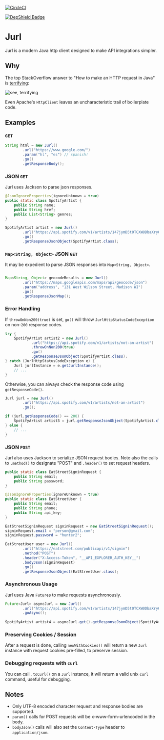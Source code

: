 [![CircleCI](https://circleci.com/gh/eatstreet/jurl.svg?style=svg)](https://circleci.com/gh/eatstreet/jurl)

[![DepShield Badge](https://depshield.sonatype.org/badges/eatstreet/jurl/depshield.svg)](https://depshield.github.io)

# Jurl
Jurl is a modern Java http client designed to make API integrations simpler.

## Why

The top StackOverflow answer to "How to make an HTTP request in Java" is [terrifying](http://stackoverflow.com/a/1359700/2340222): 

![see, terrifying](https://i.imgur.com/XnqyrxH.png)

Even Apache's `HttpClient` leaves an uncharacteristic trail of boilerplate code.

## Examples
### `GET`
```java
String html = new Jurl()
        .url("https://www.google.com/")
        .param("hl", "es") // spanish!
        .go()
        .getResponseBody();
```

### JSON `GET`
Jurl uses Jackson to parse json responses.
```java
@JsonIgnoreProperties(ignoreUnknown = true)
public static class SpotifyArtist {
    public String name;
    public String href;
    public List<String> genres;
}

SpotifyArtist artist = new Jurl()
        .url("https://api.spotify.com/v1/artists/147jymD5t0TCXW0DbaXry0")
        .go()
        .getResponseJsonObject(SpotifyArtist.class);
```

### `Map<String, Object>` JSON `GET`
It may be expedient to parse JSON responses into `Map<String, Object>`.

```java

Map<String, Object> geocodeResults = new Jurl()
        .url("https://maps.googleapis.com/maps/api/geocode/json")
        .param("address", "131 West Wilson Street, Madison WI")
        .go()
        .getResponseJsonMap();
```

### Error Handling
If `throwOnNon200(true)` is set, `go()` will throw `JurlHttpStatusCodeException` on non-`200` response codes.

```java
try {
    SpotifyArtist artist2 = new Jurl()
            .url("https://api.spotify.com/v1/artists/not-an-artist")
            .throwOnNon200(true)
            .go()
            .getResponseJsonObject(SpotifyArtist.class);
} catch (JurlHttpStatusCodeException e) {
    Jurl jurlInstance = e.getJurlInstance();
    // ...
}
```

Otherwise, you can always check the response code using `getResponseCode()`.
```java
Jurl jurl = new Jurl()
        .url("https://api.spotify.com/v1/artists/not-an-artist")
        .go();

if (jurl.getResponseCode() == 200) {
    SpotifyArtist artist3 = jurl.getResponseJsonObject(SpotifyArtist.class);
} else {
    // ...
}
```

### JSON `POST`
Jurl also uses Jackson to serialize JSON request bodies.  Note also the calls to `.method()` to designate "POST" and `.header()` to set request headers.

```java
public static class EatStreetSigninRequest {
    public String email;
    public String password;
}

@JsonIgnoreProperties(ignoreUnknown = true)
public static class EatStreetUser {
    public String email;
    public String phone;
    public String api_key;
}

EatStreetSigninRequest signinRequest = new EatStreetSigninRequest();
signinRequest.email = "person@gmail.com";
signinRequest.password = "hunter2";

EatStreetUser user = new Jurl()
        .url("https://eatstreet.com/publicapi/v1/signin")
        .method("POST")
        .header("X-Access-Token", "__API_EXPLORER_AUTH_KEY__")
        .bodyJson(signinRequest)
        .go()
        .getResponseJsonObject(EatStreetUser.class);

```

### Asynchronous Usage
Jurl uses Java `Future`s to make requests asynchronously.
```java
Future<Jurl> asyncJurl = new Jurl()
        .url("https://api.spotify.com/v1/artists/147jymD5t0TCXW0DbaXry0")
        .goAsync();
        
SpotifyArtist artist4 = asyncJurl.get().getResponseJsonObject(SpotifyArtist.class);
```

### Preserving Cookies / Session
After a request is done, calling `newWithCookies()` will return a new `Jurl` instance with request cookies pre-filled, to preserve session.

### Debugging requests with `curl`
You can call `.toCurl()` on a `Jurl` instance, it will return a valid unix `curl` command, useful for debugging.

## Notes
- Only UTF-8 encoded character request and response bodies are supported.
- `param()` calls for POST requests will be x-www-form-urlencoded in the body.
- `bodyJson()` calls will also set the `Content-Type` header to `application/json`.
